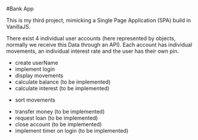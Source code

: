 #Bank App

This is my third project, mimicking a Single Page Application (SPA) build in VanillaJS.

There exist 4 individual user accounts (here represented by objects, normally we receive this Data through an API). Each account has individual movements, an individual interest rate and the user has their own pin.

- create userName
- implement login
- display movements
- calculate balance (to be implemented)
- calculate interest (to be implemented)

* sort movements

- transfer money (to be implemented)
- request loan (to be implemented)
- close account (to be implemented)
- implement timer on login (to be implemented)
